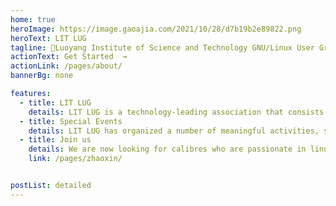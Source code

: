 ```yaml
---
home: true
heroImage: https://image.gaoajia.com/2021/10/28/d7b19b2e89822.png
heroText: LIT LUG
tagline: 🚀Luoyang Institute of Science and Technology GNU/Linux User Group
actionText: Get Started  →
actionLink: /pages/about/
bannerBg: none 

features: 
  - title: LIT LUG
    details: LIT LUG is a technology-leading association that consists of the GNU/Linux enthusiasts in LIT
  - title: Special Events
    details: LIT LUG has organized a number of meaningful activities, such as the GNU/Linux Install Party and Weekly Party.
  - title: Join us
    details: We are now looking for calibres who are passionate in linux to join our organization.Interested parties please click here.
    link: /pages/zhaoxin/


postList: detailed
---
```


